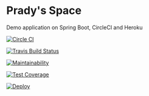 Prady's Space
===================

Demo application on Spring Boot, CircleCI and Heroku 

[![Circle CI](https://circleci.com/gh/pradyb/prady-space/tree/develop.svg)](https://circleci.com/gh/pradyb/prady-space/)

[![Travis Build Status](https://travis-ci.org/pradyb/prady-space.svg?branch=develop)](https://travis-ci.org/pradyb/prady-space)

[![Maintainability](https://api.codeclimate.com/v1/badges/075b3c32f82f8c23d10e/maintainability)](https://codeclimate.com/github/pradyb/prady-space/maintainability)

[![Test Coverage](https://api.codeclimate.com/v1/badges/075b3c32f82f8c23d10e/test_coverage)](https://codeclimate.com/github/pradyb/prady-space/test_coverage)

[![Deploy](https://www.herokucdn.com/deploy/button.svg)](https://heroku.com/deploy?template=https://github.com/pradyb/prady-space/tree/develop)
